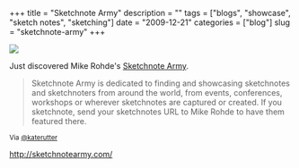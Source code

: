 +++
title = "Sketchnote Army"
description = ""
tags = ["blogs", "showcase", "sketch notes", "sketching"]
date = "2009-12-21"
categories = ["blog"]
slug = "sketchnote-army"
+++



  <div class="notebook-screenshot"><a href="http://sketchnotearmy.com/"><img src="//konigi.com/media/bluga/wt4b2fb59fbc34e_large.jpg"/></a></div><p>Just discovered Mike Rohde's <a href="http://sketchnotearmy.com/">Sketchnote Army</a>.</p>

<p><blockquote>Sketchnote Army is dedicated to finding and showcasing sketchnotes and sketchnoters from around the world, from events, conferences, workshops or wherever sketchnotes are captured or created. If you sketchnote, send your sketchnotes URL to Mike Rohde to have them featured there.</blockquote></p>

<p><small>Via <a href="http://twitter.com/katerutter/statuses/6900256479">@katerutter</a></small></p>

    
  <a href="http://sketchnotearmy.com/">http://sketchnotearmy.com/</a>
